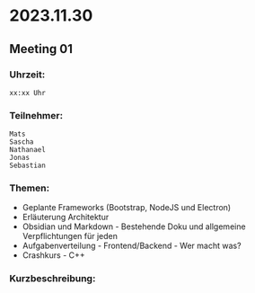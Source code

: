 # 2023.11.30


## Meeting 01

### Uhrzeit: 
    xx:xx Uhr


### Teilnehmer:
    Mats
    Sascha
    Nathanael
    Jonas
    Sebastian

### Themen:
- Geplante Frameworks (Bootstrap, NodeJS und Electron) 
- Erläuterung Architektur 
- Obsidian und Markdown - Bestehende Doku und allgemeine Verpflichtungen für jeden 
- Aufgabenverteilung - Frontend/Backend - Wer macht was?
- Crashkurs - C++ 

### Kurzbeschreibung:




